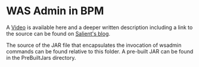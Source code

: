 # WAS Admin in BPM

A [Video](https://www.youtube.com/watch?v=j6dfz4VIuyU) is available here and a deeper written description including a link to the source can be found on [Salient's blog](https://salientprocess.com/blog/2018/03/23/bpm-working-admintask-bpm/).

The source of the JAR file that encapsulates the invocation of wsadmin commands can be found relative to this folder.  A pre-built JAR can be found in the PreBuiltJars directory.